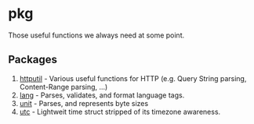 # pkg

Those useful functions we always need at some point.

## Packages

1. [httputil](./httputil) - Various useful functions for HTTP (e.g. Query String parsing, Content-Range parsing, ...)
2. [lang](./lang) - Parses, validates, and format language tags.
3. [unit](./unit) - Parses, and represents byte sizes
4. [utc](./utc) - Lightweit time struct stripped of its timezone awareness.
